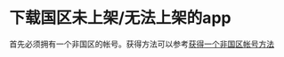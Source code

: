 # 下载国区未上架/无法上架的app
首先必须拥有一个非国区的帐号。获得方法可以参考[获得一个非国区帐号方法](../../AppleID/get_not_chinese_mainland_account.md)